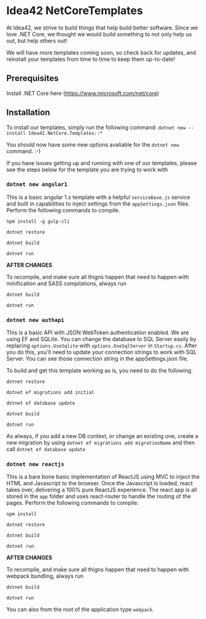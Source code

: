 # Idea42 NetCoreTemplates
At Idea42, we strive to build things that help build better software. Since we love .NET Core, we thought we would build something to not only help us out, but help others out!

We will have more templates coming soon, so check back for updates, and reinstall your templates from time to time to keep them up-to-date!

## Prerequisites
Install .NET Core here (https://www.microsoft.com/net/core)

## Installation
To install our templates, simply run the following command:
`dotnet new --install Idea42.NetCore.Templates::*`

You should now have some new options avaliable for the `dotnet new` command. :-)

If you have issues getting up and running with one of our templates, please see the steps below for the template you are trying to work with

### `dotnet new angular1`
This is a basic angular 1.x template with a helpful `serviceBase.js` service and built in capabilities to inject settings from the `appSettings.json` files. Perform the following commands to compile. 

`npm install -g gulp-cli`

`dotnet restore`

`dotnet build`

`dotnet run`

**AFTER CHANGES**

To recompile, and make sure all thigns happen that need to happen with minification and SASS compilations, always run

`dotnet build`

`dotnet run`

### `dotnet new authapi`
This is a basic API with JSON WebToken authentication enabled. We are using EF and SQLite. You can change the database to SQL Server easily by replacing `options.UseSqlite` with `options.UseSqlServer` in `Startup.cs`. After you do this, you'll need to update your connection strings to work with SQL Server. You can see those connection string in the appSettings.json file. 

To build and get this template working as is, you need to do the following. 

`dotnet restore`

`dotnet ef migrations add initial`

`dotnet ef database update`

`dotnet build`

`dotnet run`

As always, if you add a new DB context, or change an existing one, create a new migration by using `dotnet ef migrations add migrationName` and then call `dotnet ef database update`

### `dotnet new reactjs`
This is a bare bone basic implementation of ReactJS using MVC to inject the HTML and Javascript to the browser. Once the Javascript is loaded, react takes over, delivering a 100% pure ReactJS experience. The react app is all stored in the `app` folder and uses react-router to handle the routing of the pages. Perform the following commands to compile:

`npm install`

`dotnet restore`

`dotnet build`

`dotnet run`

**AFTER CHANGES**

To recompile, and make sure all thigns happen that need to happen with webpack bundling, always run

`dotnet build`

`dotnet run`

You can also from the root of the application type `webpack`. 